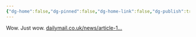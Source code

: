 ```yaml
---
{"dg-home":false,"dg-pinned":false,"dg-home-link":false,"dg-publish":true,"tags":["dgblip"],"disabled rules":["yaml-title","yaml-title-alias","file-name-heading"],"title":"philipp on mastodon @ 2023-01-31","created-date":"2023-01-31T08:26:43","id":109782866548656530,"updated-date":"2025-05-02T08:50:43","dg-path":"blips/109782866548656521.md","permalink":"/blips/109782866548656521/","dgPassFrontmatter":true}
---
```



Wow. Just wow. [dailymail.co.uk/news/article-1…](https://www.dailymail.co.uk/news/article-11691399/Engineers-using-dowsing-rods-hunt-leaks-despite-discredited-scientific-studies.html)



